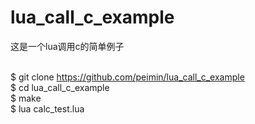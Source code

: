 lua_call_c_example
==================

这是一个lua调用c的简单例子 <br> <br>

$ git clone https://github.com/peimin/lua_call_c_example <br>
$ cd lua_call_c_example<br>
$ make<br>
$ lua calc_test.lua <br>
